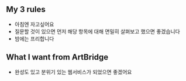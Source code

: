 ## My 3 rules
- 아침엔 자고싶어요
- 질문할 것이 있으면 먼저 해당 항목에 대해 면밀히 살펴보고 했으면 좋겠습니다
- 밤에는 프리합니다

## What I want from ArtBridge
- 완성도 있고 분위기 있는 웹서비스가 되었으면 좋겠어요
